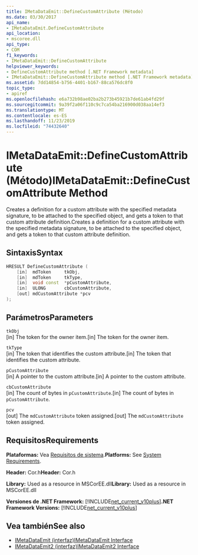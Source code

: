 ```yaml
---
title: IMetaDataEmit::DefineCustomAttribute (Método)
ms.date: 03/30/2017
api_name:
- IMetaDataEmit.DefineCustomAttribute
api_location:
- mscoree.dll
api_type:
- COM
f1_keywords:
- IMetaDataEmit::DefineCustomAttribute
helpviewer_keywords:
- DefineCustomAttribute method [.NET Framework metadata]
- IMetaDataEmit::DefineCustomAttribute method [.NET Framework metadata]
ms.assetid: 7dd14854-b756-4401-b167-88ca576dc8f0
topic_type:
- apiref
ms.openlocfilehash: e6a732b98ae02ba2b273b45921b7de61ab4fd29f
ms.sourcegitcommit: 9a39f2a06f110c9c7ca54ba216900d038aa14ef3
ms.translationtype: MT
ms.contentlocale: es-ES
ms.lasthandoff: 11/23/2019
ms.locfileid: "74432640"
---
```

# <a name="imetadataemitdefinecustomattribute-method"></a><span data-ttu-id="9e4c0-102">IMetaDataEmit::DefineCustomAttribute (Método)</span><span class="sxs-lookup"><span data-stu-id="9e4c0-102">IMetaDataEmit::DefineCustomAttribute Method</span></span>
<span data-ttu-id="9e4c0-103">Creates a definition for a custom attribute with the specified metadata signature, to be attached to the specified object, and gets a token to that custom attribute definition.</span><span class="sxs-lookup"><span data-stu-id="9e4c0-103">Creates a definition for a custom attribute with the specified metadata signature, to be attached to the specified object, and gets a token to that custom attribute definition.</span></span>  
  
## <a name="syntax"></a><span data-ttu-id="9e4c0-104">Sintaxis</span><span class="sxs-lookup"><span data-stu-id="9e4c0-104">Syntax</span></span>  
  
```cpp  
HRESULT DefineCustomAttribute (   
    [in]  mdToken     tkObj,   
    [in]  mdToken     tkType,   
    [in]  void const  *pCustomAttribute,   
    [in]  ULONG       cbCustomAttribute,   
    [out] mdCustomAttribute *pcv   
);  
```  
  
## <a name="parameters"></a><span data-ttu-id="9e4c0-105">Parámetros</span><span class="sxs-lookup"><span data-stu-id="9e4c0-105">Parameters</span></span>  
 `tkObj`  
 <span data-ttu-id="9e4c0-106">[in] The token for the owner item.</span><span class="sxs-lookup"><span data-stu-id="9e4c0-106">[in] The token for the owner item.</span></span>  
  
 `tkType`  
 <span data-ttu-id="9e4c0-107">[in] The token that identifies the custom attribute.</span><span class="sxs-lookup"><span data-stu-id="9e4c0-107">[in] The token that identifies the custom attribute.</span></span>  
  
 `pCustomAttribute`  
 <span data-ttu-id="9e4c0-108">[in] A pointer to the custom attribute.</span><span class="sxs-lookup"><span data-stu-id="9e4c0-108">[in] A pointer to the custom attribute.</span></span>  
  
 `cbCustomAttribute`  
 <span data-ttu-id="9e4c0-109">[in] The count of bytes in `pCustomAttribute`.</span><span class="sxs-lookup"><span data-stu-id="9e4c0-109">[in] The count of bytes in `pCustomAttribute`.</span></span>  
  
 `pcv`  
 <span data-ttu-id="9e4c0-110">[out] The `mdCustomAttribute` token assigned.</span><span class="sxs-lookup"><span data-stu-id="9e4c0-110">[out] The `mdCustomAttribute` token assigned.</span></span>  
  
## <a name="requirements"></a><span data-ttu-id="9e4c0-111">Requisitos</span><span class="sxs-lookup"><span data-stu-id="9e4c0-111">Requirements</span></span>  
 <span data-ttu-id="9e4c0-112">**Plataformas:** Vea [Requisitos de sistema](../../../../docs/framework/get-started/system-requirements.md).</span><span class="sxs-lookup"><span data-stu-id="9e4c0-112">**Platforms:** See [System Requirements](../../../../docs/framework/get-started/system-requirements.md).</span></span>  
  
 <span data-ttu-id="9e4c0-113">**Header:** Cor.h</span><span class="sxs-lookup"><span data-stu-id="9e4c0-113">**Header:** Cor.h</span></span>  
  
 <span data-ttu-id="9e4c0-114">**Library:** Used as a resource in MSCorEE.dll</span><span class="sxs-lookup"><span data-stu-id="9e4c0-114">**Library:** Used as a resource in MSCorEE.dll</span></span>  
  
 <span data-ttu-id="9e4c0-115">**Versiones de .NET Framework:** [!INCLUDE[net_current_v10plus](../../../../includes/net-current-v10plus-md.md)]</span><span class="sxs-lookup"><span data-stu-id="9e4c0-115">**.NET Framework Versions:** [!INCLUDE[net_current_v10plus](../../../../includes/net-current-v10plus-md.md)]</span></span>  
  
## <a name="see-also"></a><span data-ttu-id="9e4c0-116">Vea también</span><span class="sxs-lookup"><span data-stu-id="9e4c0-116">See also</span></span>

- [<span data-ttu-id="9e4c0-117">IMetaDataEmit (interfaz)</span><span class="sxs-lookup"><span data-stu-id="9e4c0-117">IMetaDataEmit Interface</span></span>](../../../../docs/framework/unmanaged-api/metadata/imetadataemit-interface.md)
- [<span data-ttu-id="9e4c0-118">IMetaDataEmit2 (interfaz)</span><span class="sxs-lookup"><span data-stu-id="9e4c0-118">IMetaDataEmit2 Interface</span></span>](../../../../docs/framework/unmanaged-api/metadata/imetadataemit2-interface.md)
